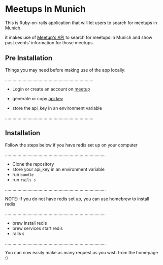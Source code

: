 # Meetups In Munich

This is Ruby-on-rails application that will let users to search for meetups in Munich.

it makes use of [Meetup's API](https://secure.meetup.com/meetup_api/console/?path=/find/groups) to search for meetups in Munich and show past events' information for those meetups. 

## Pre Installation

Things you may need before making use of the app locally:

.......................................................................

* Login or create an account on [meetup](https://meetup.com)

* generate or copy [api key](https://secure.meetup.com/meetup_api/key/)

*  store the api_key in an environment variable

.......................................................................

## Installation
Follow the steps below if you have redis set up on your computer

.................................................................................

*  Clone the repository
*  store your api_key in an environment variable
*  run `bundle`
*  run `rails s` 

.................................................................................

NOTE: If you do not have redis set up, you can use homebrew to install redis

.................................................................................
* brew install redis
* brew services start redis
* rails s 

.................................................................................

You can now easily make as many request as you wish from the homepage :)

